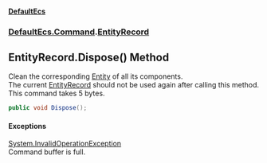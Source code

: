 #### [DefaultEcs](DefaultEcs.md 'DefaultEcs')
### [DefaultEcs.Command](DefaultEcs.md#DefaultEcs_Command 'DefaultEcs.Command').[EntityRecord](EntityRecord.md 'DefaultEcs.Command.EntityRecord')
## EntityRecord.Dispose() Method
Clean the corresponding [Entity](Entity.md 'DefaultEcs.Entity') of all its components.  
The current [EntityRecord](EntityRecord.md 'DefaultEcs.Command.EntityRecord') should not be used again after calling this method.  
This command takes 5 bytes.  
```csharp
public void Dispose();
```
#### Exceptions
[System.InvalidOperationException](https://docs.microsoft.com/en-us/dotnet/api/System.InvalidOperationException 'System.InvalidOperationException')  
Command buffer is full.
